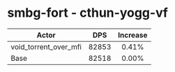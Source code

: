 # smbg-fort - cthun-yogg-vf
| Actor | DPS | Increase |
|---|:---:|:---:|
|void_torrent_over_mfi|82853|0.41%|
|Base|82518|0.00%|
